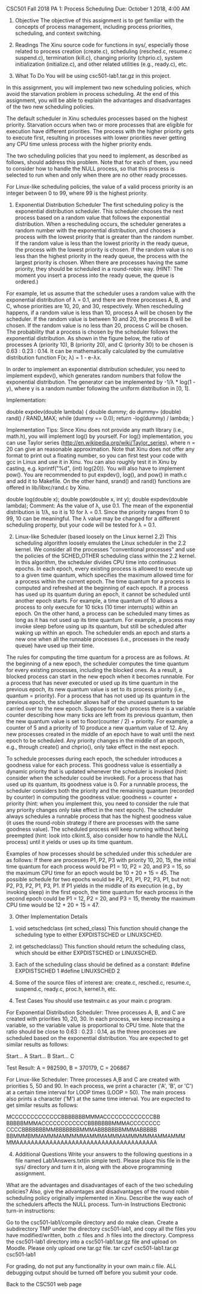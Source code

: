 CSC501 Fall 2018
PA 1: Process Scheduling
Due: October 1 2018, 4:00 AM
1. Objective
The objective of this assignment is to get familiar with the concepts of process management, including process priorities, scheduling, and context switching.

2. Readings
The Xinu source code for functions in sys/, especially those related to process creation (create.c), scheduling (resched.c, resume.c suspend.c), termination (kill.c), changing priority (chprio.c), system initialization (initialize.c), and other related utilities (e.g., ready.c), etc.

3. What To Do
You will be using csc501-lab1.tar.gz in this project.

In this assignment, you will implement two new scheduling policies, which avoid the starvation problem in process scheduling. At the end of this assignment, you will be able to explain the advantages and disadvantages of the two new scheduling policies.

The default scheduler in Xinu schedules processes based on the highest priority. Starvation occurs when two or more processes that are eligible for execution have different priorities. The process with the higher priority gets to execute first, resulting in processes with lower priorities never getting any CPU time unless process with the higher priority ends.

The two scheduling policies that you need to implement, as described as follows, should address this problem. Note that for each of them, you need to consider how to handle the NULL process, so that this process is selected to run when and only when there are no other ready processes.

For Linux-like scheduling policies, the value of a valid process priority is an integer between 0 to 99, where 99 is the highest priority.

1) Exponential Distribution Scheduler
The first scheduling policy is the exponential distribution scheduler. This scheduler chooses the next process based on a random value that follows the exponential distribution. When a rescheduling occurs, the scheduler generates a random number with the exponential distribution, and chooses a process with the lowest priority that is greater than the random number. If the random value is less than the lowest priority in the ready queue, the process with the lowest priority is chosen. If the random value is no less than the highest priority in the ready queue, the process with the largest priority is chosen. When there are processes having the same priority, they should be scheduled in a round-robin way. (HINT: The moment you insert a process into the ready queue, the queue is ordered.)

For example, let us assume that the scheduler uses a random value with the exponential distribution of λ = 0.1, and there are three processes A, B, and C, whose priorities are 10, 20, and 30, respectively. When rescheduling happens, if a random value is less than 10, process A will be chosen by the scheduler. If the random value is between 10 and 20, the process B will be chosen. If the random value is no less than 20, process C will be chosen. The probability that a process is chosen by the scheduler follows the exponential distribution. As shown in the figure below, the ratio of processes A (priority 10), B (priority 20), and C (priority 30) to be chosen is 0.63 : 0.23 : 0.14. It can be mathematically calculated by the cumulative distribution function F(x; λ) = 1 - e-λx.


In order to implement an exponential distribution scheduler, you need to implement expdev(), which generates random numbers that follow the exponential distribution. The generator can be implemented by -1/λ * log(1 - y), where y is a random number following the uniform distribution in [0, 1].

Implementation:

double expdev(double lambda) {
    double dummy;
    do
        dummy= (double) rand() / RAND_MAX;
    while (dummy == 0.0);
    return -log(dummy) / lambda;
}
	
Implementation Tips: Since Xinu does not provide any math library (i.e., math.h), you will implement log() by yourself. For log() implementation, you can use Taylor series (http://en.wikipedia.org/wiki/Taylor_series), where n = 20 can give an reasonable approximation. Note that Xinu does not offer any format to print out a floating number, so you can first test your code with gcc in Linux and use it in Xinu. You can also roughly test it in Xinu by casting, e.g. kprintf("%d", (int) log(20)). You will also have to implement pow(). You are recommended to put expdev(), log(), and pow() in math.c and add it to Makefile. On the other hand, srand() and rand() functions are offered in lib/libxc/rand.c by Xinu.

double log(double x);
double pow(double x, int y);
double expdev(double lambda);
Comment: As the value of λ, use 0.1. The mean of the exponential distribution is 1/λ, so it is 10 for λ = 0.1. Since the priority ranges from 0 to 99, 10 can be meaningful. The λ value may be changed for a different scheduling property, but your code will be tested for λ = 0.1.

2) Linux-like Scheduler (based loosely on the Linux kernel 2.2)
This scheduling algorithm loosely emulates the Linux scheduler in the 2.2 kernel. We consider all the processes "conventional processes" and use the policies of the SCHED_OTHER scheduling class within the 2.2 kernel. In this algorithm, the scheduler divides CPU time into continuous epochs. In each epoch, every existing process is allowed to execute up to a given time quantum, which specifies the maximum allowed time for a process within the current epoch. The time quantum for a process is computed and refreshed at the beginning of each epoch. If a process has used up its quantum during an epoch, it cannot be scheduled until another epoch starts. For example, a time quantum of 10 allows a process to only execute for 10 ticks (10 timer interrupts) within an epoch. On the other hand, a process can be scheduled many times as long as it has not used up its time quantum. For example, a process may invoke sleep before using up its quantum, but still be scheduled after waking up within an epoch. The scheduler ends an epoch and starts a new one when all the runnable processes (i.e., processes in the ready queue) have used up their time.

The rules for computing the time quantum for a process are as follows. At the beginning of a new epoch, the scheduler computes the time quantum for every existing processes, including the blocked ones. As a result, a blocked process can start in the new epoch when it becomes runnable. For a process that has never executed or used up its time quantum in the previous epoch, its new quantum value is set to its process priority (i.e., quantum = priority). For a process that has not used up its quantum in the previous epoch, the scheduler allows half of the unused quantum to be carried over to the new epoch. Suppose for each process there is a variable counter describing how many ticks are left from its previous quantum, then the new quantum value is set to floor(counter / 2) + priority. For example, a counter of 5 and a priority of 10 produce a new quantum value of 12. Any new processes created in the middle of an epoch have to wait until the next epoch to be scheduled. Any priority changes in the middle of an epoch, e.g., through create() and chprio(), only take effect in the next epoch.

To schedule processes during each epoch, the scheduler introduces a goodness value for each process. This goodness value is essentially a dynamic priority that is updated whenever the scheduler is invoked (hint: consider when the scheduler could be invoked). For a process that has used up its quantum, its goodness value is 0. For a runnable process, the scheduler considers both the priority and the remaining quantum (recorded by counter) in computing the goodness value: goodness = counter + priority (hint: when you implement this, you need to consider the rule that any priority changes only take effect in the next epoch). The scheduler always schedules a runnable process that has the highest goodness value (it uses the round-robin strategy if there are processes with the same goodness value). The scheduled process will keep running without being preempted (hint: look into clkint.S, also consider how to handle the NULL process) until it yields or uses up its time quantum.

Examples of how processes should be scheduled under this scheduler are as follows:
If there are processes P1, P2, P3 with priority 10, 20, 15, the initial time quantum for each process would be P1 = 10, P2 = 20, and P3 = 15, so the maximum CPU time for an epoch would be 10 + 20 + 15 = 45. The possible schedule for two epochs would be P2, P3, P1, P2, P3, P1, but not: P2, P3, P2, P1, P3, P1.
If P1 yields in the middle of its execution (e.g., by invoking sleep) in the first epoch, the time quantum for each process in the second epoch could be P1 = 12, P2 = 20, and P3 = 15, thereby the maximum CPU time would be 12 + 20 + 15 = 47.

3) Other Implementation Details
1. void setschedclass (int sched_class) 
      This function should change the scheduling type to either EXPDISTSCHED or LINUXSCHED. 

2. int getschedclass() 
      This function should return the scheduling class, which should be either EXPDISTSCHED or LINUXSCHED. 

3. Each of the scheduling class should be defined as a constant: 
      #define EXPDISTSCHED 1 
      #define LINUXSCHED 2 

4. Some of the source files of interest are: create.c, resched.c, resume.c, suspend.c, ready.c, proc.h, kernel.h, etc. 

4) Test Cases
You should use testmain.c as your main.c program. 

For Exponential Distribution Scheduler: 
Three processes A, B, and C are created with priorities 10, 20, 30. In each process, we keep increasing a variable, so the variable value is proportional to CPU time. Note that the ratio should be close to 0.63 : 0.23 : 0.14, as the three processes are scheduled based on the exponential distribution. You are expected to get similar results as follows: 

Start... A
Start... B
Start... C

Test Result: A = 982590, B = 370179, C = 206867 

For Linux-like Scheduler: 
Three processes A,B and C are created with priorities 5, 50 and 90. In each process, we print a character ('A', 'B', or 'C') at a certain time interval for LOOP times (LOOP = 50). The main process also prints a character ('M') at the same time interval. You are expected to get similar results as follows: 

MCCCCCCCCCCCCCBBBBBBBMMMACCCCCCCCCCCCCBB
BBBBBMMMACCCCCCCCCCCCBBBBBBBMMMACCCCCCCC
CCCCBBBBBBBMMBBBBBBBMMMABBBBBBBMMMABBBBB
BBMMMBMMAMMMAMMMMMAMMMAMMMAMMMMMMAMMAMMM
MMAAAAAAAAAAAAAAAAAAAAAAAAAAAAAAAAAAAAAA

4. Additional Questions
Write your answers to the following questions in a file named Lab1Answers.txt(in simple text). Please place this file in the sys/ directory and turn it in, along with the above programming assignment.

What are the advantages and disadvantages of each of the two scheduling policies? Also, give the advantages and disadvantages of the round robin scheduling policy originally implemented in Xinu.
Describe the way each of the schedulers affects the NULL process.
Turn-in Instructions
Electronic turn-in instructions:

Go to the csc501-lab1/compile directory and do make clean.
Create a subdirectory TMP under the directory csc501-lab1, and copy all the files you have modified/written, both .c files and .h files into the directory.
Compress the csc501-lab1 directory into a csc501-lab1.tar.gz file and upload on Moodle. Please only upload one tar.gz file.
tar czvf csc501-lab1.tar.gz csc501-lab1

For grading, do not put any functionality in your own main.c file. ALL debugging output should be turned off before you submit your code.

Back to the CSC501 web page
